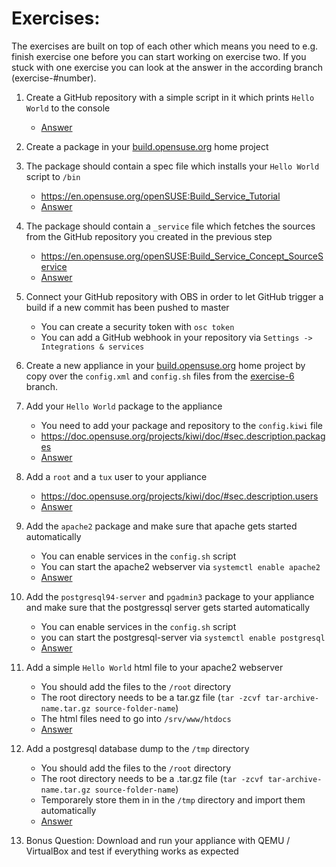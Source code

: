 # Exercises:

The exercises are built on top of each other which means you need to e.g. finish exercise one before you can start working on exercise two.
If you stuck with one exercise you can look at the answer in the according branch (exercise-#number).

1. Create a GitHub repository with a simple script in it which prints ``Hello World`` to the console
      * [Answer](https://github.com/mschnitzer/workshop-obs-ci/tree/exercise-1)

2. Create a package in your [build.opensuse.org](https://build.opensuse.org) home project

3. The package should contain a spec file which installs your ``Hello World`` script to ``/bin``
      * https://en.opensuse.org/openSUSE:Build_Service_Tutorial
      * [Answer](https://github.com/mschnitzer/workshop-obs-ci/tree/exercise-3)

4. The package should contain a ``_service`` file which fetches the sources from the GitHub repository you created in the previous step
      * https://en.opensuse.org/openSUSE:Build_Service_Concept_SourceService
      * [Answer](https://github.com/mschnitzer/workshop-obs-ci/tree/exercise-4)

5. Connect your GitHub repository with OBS in order to let GitHub trigger a build if a new commit has been pushed to master
      * You can create a security token with `osc token`
      * You can add a GitHub webhook in your repository via ``Settings -> Integrations & services``

6. Create a new appliance in your [build.opensuse.org](https://build.opensuse.org) home project by copy over the ``config.xml`` and ``config.sh`` files from the [exercise-6](https://github.com/mschnitzer/workshop-obs-ci/tree/exercise-6) branch.

7. Add your ``Hello World`` package to the appliance
      * You need to add your package and repository to the ``config.kiwi`` file
      * https://doc.opensuse.org/projects/kiwi/doc/#sec.description.packages
      * [Answer](https://github.com/mschnitzer/workshop-obs-ci/tree/exercise-7)

8. Add a ``root`` and a ``tux`` user to your appliance
      * https://doc.opensuse.org/projects/kiwi/doc/#sec.description.users
      * [Answer](https://github.com/mschnitzer/workshop-obs-ci/tree/exercise-8)

9. Add the ``apache2`` package and make sure that apache gets started automatically
      * You can enable services in the `config.sh` script
      * You can start the apache2 webserver via ``systemctl enable apache2``
      * [Answer](https://github.com/mschnitzer/workshop-obs-ci/tree/exercise-9)

10. Add the ``postgresql94-server`` and ``pgadmin3`` package to your appliance and make sure that the postgressql server gets started automatically
      * You can enable services in the `config.sh` script
      * you can start the postgresql-server via ``systemctl enable postgresql``
      * [Answer](https://github.com/mschnitzer/workshop-obs-ci/tree/exercise-10)

11. Add a simple ``Hello World`` html file to your apache2 webserver
      * You should add the files to the ``/root`` directory
      * The root directory needs to be a tar.gz file (``tar -zcvf tar-archive-name.tar.gz source-folder-name``)
      * The html files need to go into ``/srv/www/htdocs``
      * [Answer](https://github.com/mschnitzer/workshop-obs-ci/tree/exercise-11)

12. Add a postgresql database dump to the `/tmp` directory
      * You should add the files to the ``/root`` directory
      * The root directory needs to be a .tar.gz file (``tar -zcvf tar-archive-name.tar.gz source-folder-name``)
      * Temporarely store them in in the ``/tmp`` directory and import them automatically
      * [Answer](https://github.com/mschnitzer/workshop-obs-ci/tree/exercise-12)

13. Bonus Question: Download and run your appliance with QEMU / VirtualBox and test if everything works as expected

